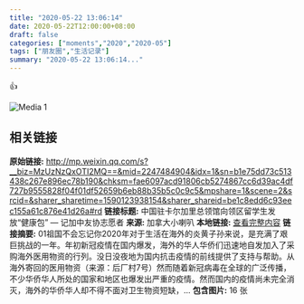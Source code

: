 ```yaml
---
title: "2020-05-22 13:06:14"
date: 2020-05-22T12:00:00+08:00
draft: false
categories: ["moments","2020","2020-05"]
tags: ["朋友圈","生活记录"]
summary: "2020-05-22 13:06:14..."
---
```


👍

![Media 1](/Moments/photos/2020-05-22/202005221306140.jpg)

## 相关链接

**原始链接:** http://mp.weixin.qq.com/s?__biz=MzUzNzQxOTI2MQ==&mid=2247484904&idx=1&sn=b1e75dd73c513438c267e896ec78b190&chksm=fae6097acd91806cb5274867cc6d39ac4df727b9555828f04f01df52659b6eb88b35b5c0c9c5&mpshare=1&scene=2&srcid=&sharer_sharetime=1590123938154&sharer_shareid=be1c8edd6c93eec155a61c876e41d26a#rd
**链接标题:** 中国驻卡尔加里总领馆向领区留学生发放“健康包” — 记加中友协志愿者
**来源:** 加拿大小喇叭
**本地链接:** [查看完整内容](/link_content/2020/05/2020-05-22-2/link_content/)
**链接摘要:** 01祖国不会忘记你2020年对于生活在海外的炎黄子孙来说，是充满了艰巨挑战的一年。年初新冠疫情在国内爆发，海外的华人华侨们迅速地自发加入了采购海外医用物资的行列。没日没夜地为国内抗击疫情的前线提供了支持与帮助。从海外寄回的医用物资（来源：后厂村7号）然而随着新冠病毒在全球的广泛传播，不少华侨华人所处的国家和地区也爆发出严重的疫情。然而国内的疫情尚未完全消灭，海外的华侨华人却不得不面对卫生物资短缺，...
**包含图片:** 16 张

